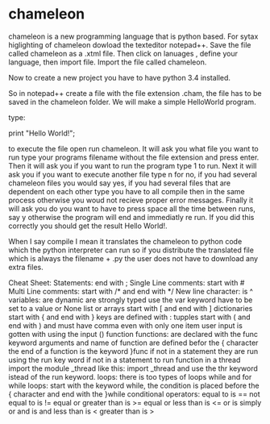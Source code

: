 # chameleon
chameleon is a new programming language that is python based. 
For sytax higlighting of chameleon dowload the texteditor notepad++.
Save the file called chameleon as a .xtml file.
Then click on lanuages , define your language, then import file.
Import the file called chameleon.

Now to create a new project you have to have python 3.4 installed.

So in notepad++ create a file with the file extension .cham, the file has to be saved in the chameleon folder.
We will make a simple HelloWorld program.

type:

print "Hello World!";

to execute the file open run chameleon.
It will ask you what file you want to run type your programs filename without the file extension and press enter.
Then it will ask you if you want to run the program type 1 to run.
Next it will ask you if you want to execute another file type n for no, if you had several chameleon files you would say yes, if you had several files
that are dependent on each other type you have to all compile then in the same process otherwise you woud not recieve proper error messages.
Finally it will ask you do you want to have to press space all the time between runs, say y otherwise the program will end and immediatly re run.
If you did this correctly you should get the result Hello World!.

When I say compile I mean it translates the chameleon to python code which the python interpreter can run so if you distribute 
the translated file which is always the filename + .py the user does not have to download any extra files.

Cheat Sheet:
Statements:
  end with ;
Single Line comments:
  start with #
Multi Line comments:
  start with /* and end with */
New line character:
  is ^
variables:
  are dynamic
  are strongly typed
  use the var keyword
  have to be set to a value or None
  list or arrays start with [ and end with ]
  dictionaries start with { and end with } keys are defined with : 
  tupples start with ( and end with ) and must have comma even with only one item
  user input is gotten with using the input () function
functions:
  are declared with the func keyword 
  arguments and name of function are defined befor the { character
  the end of a function is the keyword }func
  if not in a statement they are run using the run key word
  if not in a statement to run function in a thread import the module _thread like this: import _thread and use the thr keyword istead of the run keyword.
loops:
  there is too types of loops while and for
  while loops:
    start with the keyword while, the condition is placed before the { character and end with the }while
  conditional operators:
    equal to is ==
    not equal to is !=
    equal or greater than is >=
    equal or less than is <=
    or is simply or
    and is and
    less than is <
    greater than is >
  
  
  


